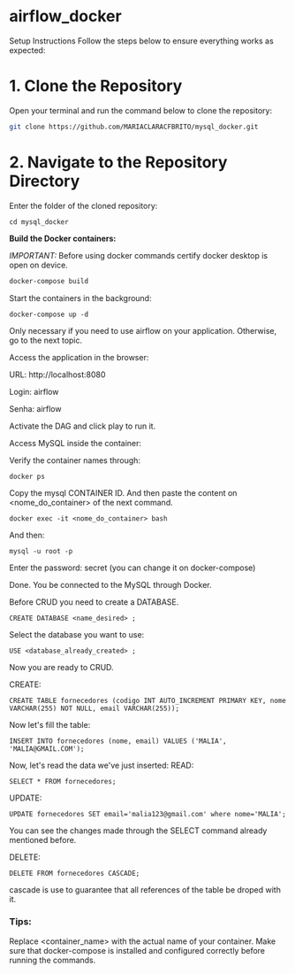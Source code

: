 # airflow_docker

Setup Instructions
Follow the steps below to ensure everything works as expected:

# 1. Clone the Repository
Open your terminal and run the command below to clone the repository:

```bash
git clone https://github.com/MARIACLARACFBRITO/mysql_docker.git
```


# 2. Navigate to the Repository Directory
Enter the folder of the cloned repository:
```
cd mysql_docker

```

**Build the Docker containers:**

*IMPORTANT:* Before using docker commands certify docker desktop is open on device.

   ```bash
   docker-compose build
   ```
Start the containers in the background:

```
docker-compose up -d
```

Only necessary if you need to use airflow on your application. Otherwise, go to the next topic.

Access the application in the browser:

URL: http://localhost:8080

Login: airflow

Senha: airflow

Activate the DAG and click play to run it.

Access MySQL inside the container:

Verify the container names through:

```
docker ps
```
Copy the mysql CONTAINER ID. And then paste the content on <nome_do_container> of the next command.
 
```
docker exec -it <nome_do_container> bash
```

And then:
```
mysql -u root -p
```

Enter the password: secret (you can change it on docker-compose)

Done. You be connected to the MySQL through Docker.

Before CRUD you need to create a DATABASE.

```
CREATE DATABASE <name_desired> ;
```

Select the database you want to use:

```
USE <database_already_created> ;
```
Now you are ready to CRUD.

CREATE:
```
CREATE TABLE fornecedores (codigo INT AUTO_INCREMENT PRIMARY KEY, nome VARCHAR(255) NOT NULL, email VARCHAR(255));
```

 Now let's fill the table:

```
INSERT INTO fornecedores (nome, email) VALUES ('MALIA', 'MALIA@GMAIL.COM');
```

Now, let's read the data we've just inserted:
READ:
```
SELECT * FROM fornecedores;
```

UPDATE:
```
UPDATE fornecedores SET email='malia123@gmail.com' where nome='MALIA';
```
You can see the changes made through the SELECT command already mentioned before.

DELETE:

```
DELETE FROM fornecedores CASCADE;
```
cascade is use to guarantee that all references of the table be droped with it.

### Tips:
Replace <container_name> with the actual name of your container.
Make sure that docker-compose is installed and configured correctly before running the commands.
